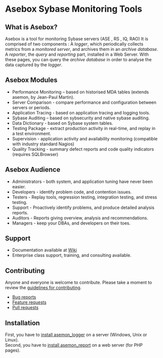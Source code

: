 Asebox Sybase Monitoring Tools
==============================


What is Asebox?
---------------
 
Asebox is a tool for monitoring Sybase servers (ASE , RS , IQ, RAO)   It is comprised of two components : A *logger*, which periodically collects metrics from a *monitored server*, and archives them in an *archive database*.   A *reporter*, the *query* and *reporting* part, installed in a Web Server.  With these pages, you can query the *archive database* in order to analyse the data captured by the *logger*.   

Asebox Modules
--------------

* Performance Monitoring –  based on historised MDA tables (extends asemon, by Jean-Paul Martin).
* Server Comparison - compare performance and configuration between servers or periods.
* Application Tracing  - based on application tracing and logging tools.
* Sybase Auditing – based on sybsecurity and native sybase auditing.
* Data Dictionary - based on Sybase system tables.
* Testing Package - extract production activity in real-time, and replay in a test environment.
* Supervision - application activity and availability monitoring (compatible with industry standard Nagios)
* Quality Tracking - summary defect reports and code quality indicators (requires SQLBrowser)

Asebox Audience
---------------

* Administrators - both system, and application tuning have never been easier.
* Developers - identify problem code, and contention issues.
* Testers - Replay tools, regression testing, integration testing, and stress testing. 
* Support - Proactively identify problems, and produce detailed analysis reports.
* Auditors - Reports giving overview, analysis and recommendations.
* Managers - keep your DBAs, and developers on their toes.

Support
-------
* Documentation available at [Wiki](https://github.com/asebox/asebox/wiki "ASEBOX Wiki")
* Enterprise class support, training, and consulting available. 

Contributing 
------------

Anyone and everyone is welcome to contribute. Please take a moment to
review the [guidelines for contributing](CONTRIBUTING.md).

* [Bug reports](CONTRIBUTING.md#bugs)
* [Feature requests](CONTRIBUTING.md#features)
* [Pull requests](CONTRIBUTING.md#pull-requests)

Installation
------------
First, you have to [install asemon_logger](https://github.com/asebox/asebox/wiki/Installing-Logger "install asemon logger")  on a server (Windows, Unix or Linux).  
Second, you have to [install asemon_report](https://github.com/asebox/asebox/wiki/Installing-Reporter "install asemon report") on a web server (for PHP pages). 

